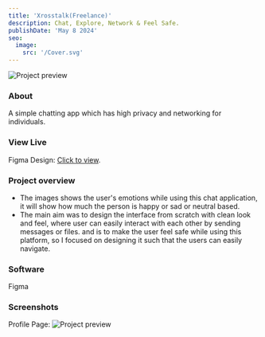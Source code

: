 ```yaml
---
title: 'Xrosstalk(Freelance)'
description: Chat, Explore, Network & Feel Safe.
publishDate: 'May 8 2024'
seo:
  image:
    src: '/Cover.svg'
---
```


![Project preview](/Cover.svg)

### About

A simple chatting app  which has high privacy and networking for individuals. 
  
### View Live

Figma Design:
[Click to view](https://www.figma.com/design/D6zIlHGVahcAf2nxJVW3dG/SLT-XROSS-TALK-DESIGN?node-id=0-1&t=zyeEJFWatisQU5DB-1).


### Project overview

- The images shows the user's emotions  while using this chat application, it will show how much the person  is happy or sad or neutral based.
- The main aim was to design the interface from scratch with clean look and feel, where user can  easily interact with each other by sending messages or files.
and is to make the user feel safe while using this platform, so I focused on designing it such that the users can easily navigate.

### Software

Figma

### Screenshots

Profile Page:
![Project preview](/profile.svg)
